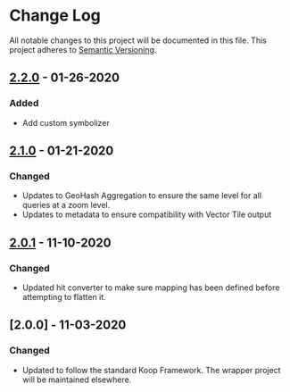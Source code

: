 # Change Log
All notable changes to this project will be documented in this file.
This project adheres to [Semantic Versioning](http://semver.org/).

## [2.2.0] - 01-26-2020
### Added
* Add custom symbolizer

## [2.1.0] - 01-21-2020
### Changed
* Updates to GeoHash Aggregation to ensure the same level for all queries at a zoom level.
* Updates to metadata to ensure compatibility with Vector Tile output

## [2.0.1] - 11-10-2020
### Changed
* Updated hit converter to make sure mapping has been defined before attempting to flatten it.

## [2.0.0] - 11-03-2020
### Changed
* Updated to follow the standard Koop Framework. The wrapper project will be maintained elsewhere.

[2.2.0]: https://github.com/koopjs/koop-provider-elasticsearch/compare/v2.1.0...v2.2.0
[2.1.0]: https://github.com/koopjs/koop-provider-elasticsearch/compare/v2.0.1...v2.1.0
[2.0.1]: https://github.com/koopjs/koop-provider-elasticsearch/compare/v2.0.0...v2.0.1